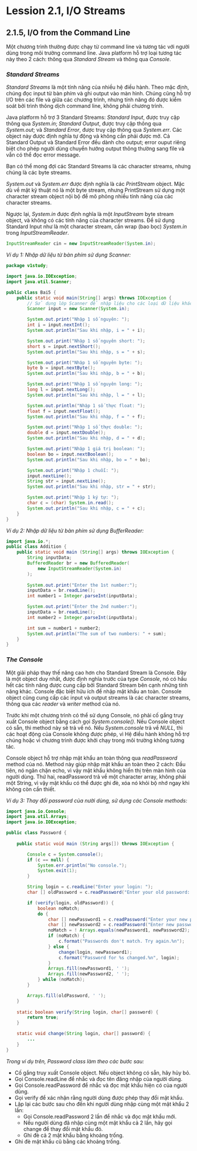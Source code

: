 # Lession 2.1, I/O Streams

## 2.1.5, I/O from the Command Line

Một chương trình thường được chạy từ command line và tương tác với người dùng trong môi trường command line. Java platform hỗ trợ loại tương tác này theo 2 cách: thông qua *Standard Stream* và thông qua *Console*.


### *Standard Streams*

*Standard Streams* là một tính năng của nhiều hệ điều hành. Theo mặc định, chúng đọc input từ bàn phím và ghi output vào màn hình. Chúng cũng hỗ trợ I/O trên các file và giữa các chương trình, nhưng tính năng đó được kiểm soát bởi trình thông dịch command line, không phải chương trình.

Java platform hỗ trợ 3 Standard Streams: *Standard Input*, được truy cập thông qua *System.in*; *Standard Output*, được truy cập thông qua *System.out*; và *Standard Error*, được truy cập thông qua *System.err*. Các object này được định nghĩa tự động và không cần phải được mở. Cả Standard Output và Standard Error đều dành cho output; error ouput riêng biệt cho phép người dùng chuyển hướng output thông thường sang file và vẫn có thể đọc error message. 

Bạn có thể mong đợi các Standard Streams là các character streams, nhưng chúng là các byte streams. 

*System.out* và *System.err* được định nghĩa là các *PrintStream* object. Mặc dù về mặt kỹ thuật nó là một byte stream, nhưng PrintStream sử dụng một character stream object nội bộ để mô phỏng nhiều tính năng của các character streams.

Ngược lại, *System.in* được định nghĩa là một *InputStream* byte stream object, và không có các tính năng của character streams. Để sử dụng Standard Input như là một character stream, cần wrap (bao bọc) *System.in* trong *InputStreamReader*.

```java
InputStreamReader cin = new InputStreamReader(System.in);
```

*Ví dụ 1: Nhập dữ liệu từ bàn phím sử dụng Scanner:*

```java
package v1study;

import java.io.IOException;
import java.util.Scanner;

public class Bai5 {
    public static void main(String[] args) throws IOException {
        // Sử dụng lớp Scanner để nhập liệu cho các loại dữ liệu khác nhau.
        Scanner input = new Scanner(System.in);

        System.out.print("Nhập 1 số nguyên: ");
        int i = input.nextInt();
        System.out.println("Sau khi nhập, i = " + i);

        System.out.print("Nhập 1 số nguyên short: ");
        short s = input.nextShort();
        System.out.println("Sau khi nhập, s = " + s);

        System.out.print("Nhập 1 số nguyên byte: ");
        byte b = input.nextByte();
        System.out.println("Sau khi nhập, b = " + b);

        System.out.print("Nhập 1 số nguyên long: ");
        long l = input.nextLong();
        System.out.println("Sau khi nhập, l = " + l);

        System.out.println("Nhập 1 số thực float: ");
        float f = input.nextFloat();
        System.out.println("Sau khi nhập, f = " + f);

        System.out.print("Nhập 1 số thực double: ");
        double d = input.nextDouble();
        System.out.println("Sau khi nhập, d = " + d);

        System.out.print("Nhập 1 giá trị boolean: ");
        boolean bo = input.nextBoolean();
        System.out.println("Sau khi nhập, bo = " + bo);

        System.out.print("Nhập 1 chuỗi: ");
        input.nextLine();
        String str = input.nextLine();
        System.out.println("Sau khi nhập, str = " + str);

        System.out.print("Nhập 1 ký tự: ");
        char c = (char) System.in.read();
        System.out.println("Sau khi nhập, c = " + c);
    }
}
```

*Ví dụ 2: Nhập dữ liệu từ bàn phím sử dụng BufferReader:*

```java
import java.io.*;
public class Addition {
    public static void main (String[] args) throws IOException {
        String inputData;
        BufferedReader br = new BufferedReader(
            new InputStreamReader(System.in)
        );
        
        System.out.print("Enter the 1st number:");
        inputData = br.readLine();
        int number1 = Integer.parseInt(inputData);

        System.out.print("Enter the 2nd number:");
        inputData = br.readLine();
        int number2 = Integer.parseInt(inputData);

        int sum = number1 + number2;
        System.out.println("The sum of two numbers: " + sum);
    }
}
```


### *The Console*

Một giải pháp thay thế nâng cao hơn cho Standard Stream là Console. Đây là một object duy nhất, được định nghĩa trước của type *Console*, nó có hầu hết các tính năng được cung cấp bởi Standard Stream bên cạnh những tính năng khác. Console đặc biệt hữu ích để nhập mật khẩu an toàn. Console object cũng cung cấp các input và output streams là các character streams, thông qua các *reader* và *writer* method của nó.

Trước khi một chương trình có thể sử dụng Console, nó phải cố gắng truy xuất Console object bằng cách gọi *System.console()*. Nếu Console object có sẵn, thì method này sẽ trả về nó. Nếu *System.console* trả về *NULL*, thì các hoạt động của Console không được phép, vì Hệ điều hành không hỗ trợ chúng hoặc vì chương trình được khởi chạy trong môi trường không tương tác.

Console object hỗ trợ nhập mật khẩu an toàn thông qua *readPassword* method của nó. Method này giúp nhập mật khẩu an toàn theo 2 cách: Đầu tiên, nó ngăn chặn echo, vì vậy mật khẩu không hiển thị trên màn hình của người dùng. Thứ hai, readPassword trả về một character array, không phải một String, vì vậy mật khẩu có thể được ghi đè, xóa nó khỏi bộ nhớ ngay khi không còn cần thiết.

*Ví dụ 3: Thay đổi password của nười dùng, sử dụng các Console methods:*

```java
import java.io.Console;
import java.util.Arrays;
import java.io.IOException;

public class Password {
    
    public static void main (String args[]) throws IOException {

        Console c = System.console();
        if (c == null) {
            System.err.println("No console.");
            System.exit(1);
        }

        String login = c.readLine("Enter your login: ");
        char [] oldPassword = c.readPassword("Enter your old password: ");

        if (verify(login, oldPassword)) {
            boolean noMatch;
            do {
                char [] newPassword1 = c.readPassword("Enter your new password: ");
                char [] newPassword2 = c.readPassword("Enter new password again: ");
                noMatch = ! Arrays.equals(newPassword1, newPassword2);
                if (noMatch) {
                    c.format("Passwords don't match. Try again.%n");
                } else {
                    change(login, newPassword1);
                    c.format("Password for %s changed.%n", login);
                }
                Arrays.fill(newPassword1, ' ');
                Arrays.fill(newPassword2, ' ');
            } while (noMatch);
        }

        Arrays.fill(oldPassword, ' ');
    }
    
    static boolean verify(String login, char[] password) {
        return true;
    }

    static void change(String login, char[] password) {
        ...
    }
}
```

*Trong ví dụ trên, Password class làm theo các bước sau:*

- Cố gắng truy xuất Console object. Nếu object không có sẵn, hãy hủy bỏ.  
- Gọi Console.readLine để nhắc và đọc tên đăng nhập của người dùng.  
- Gọi Console.readPassword để nhắc và đọc mật khẩu hiện có của người dùng.  
- Gọi verify để xác nhận rằng người dùng được phép thay đổi mật khẩu.  
- Lặp lại các bước sau cho đến khi người dùng nhập cùng một mật khẩu 2 lần:  
    + Gọi Console.readPassword 2 lần để nhắc và đọc mật khẩu mới.  
    + Nếu người dùng đã nhập cùng một mật khẩu cả 2 lần, hãy gọi change để thay đổi mật khẩu đó.  
    + Ghi đè cả 2 mật khẩu bằng khoảng trống.  
- Ghi đè mật khẩu cũ bằng các khoảng trống.  